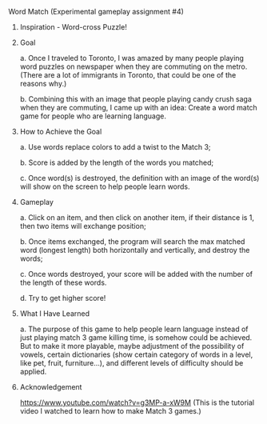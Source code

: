 Word Match
(Experimental gameplay assignment #4)
 

1. Inspiration - Word-cross Puzzle!

 

2. Goal

	a. Once I traveled to Toronto, I was amazed by many people playing word puzzles on newspaper when they are commuting on the metro. (There are a lot of immigrants in Toronto, that could be one of the reasons why.)

	b. Combining this with an image that people playing candy crush saga when they are commuting, I came up with an idea: Create a word match game for people who are learning language.

 

3. How to Achieve the Goal

	a. Use words replace colors to add a twist to the Match 3;
	
	b. Score is added by the length of the words you matched;
	
	c. Once word(s) is destroyed, the definition with an image of the word(s) will show on the screen to help people learn words.
 

4. Gameplay

	a. Click on an item, and then click on another item, if their distance is 1, then two items will exchange position;

	b. Once items exchanged, the program will search the max matched word (longest length) both horizontally and vertically, and destroy the words;

	c. Once words destroyed, your score will be added with the number of the length of these words.

	d. Try to get higher score!
 

5. What I Have Learned

	a. The purpose of this game to help people learn language instead of just playing match 3 game killing time, is somehow could be achieved. But to make it more playable, maybe adjustment of the possibility of vowels, certain dictionaries (show certain category of words in a level, like pet, fruit, furniture...), and different levels of difficulty should be applied.

 

6. Acknowledgement

	https://www.youtube.com/watch?v=g3MP-a-xW9M (This is the tutorial video I watched to learn how to make Match 3 games.)

